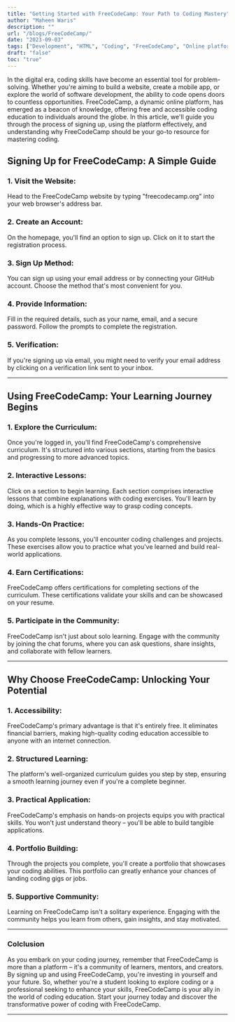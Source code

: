 ```yaml
---
title: "Getting Started with FreeCodeCamp: Your Path to Coding Mastery"
author: "Maheen Waris"
description: ""
url: "/blogs/FreeCodeCamp/"
date: "2023-09-03"
tags: ["Development", "HTML", "Coding", "FreeCodeCamp", "Online platform"]
draft: "false"
toc: "true"
---
```


In the digital era, coding skills have become an essential tool for problem-solving. Whether you're aiming to build a website, create a mobile app, or explore the world of software development, the ability to code opens doors to countless opportunities. FreeCodeCamp, a dynamic online platform, has emerged as a beacon of knowledge, offering free and accessible coding education to individuals around the globe. In this article, we'll guide you through the process of signing up, using the platform effectively, and understanding why FreeCodeCamp should be your go-to resource for mastering coding.

## Signing Up for FreeCodeCamp: A Simple Guide

### 1. Visit the Website:

Head to the FreeCodeCamp website by typing "freecodecamp.org" into your web browser's address bar.

### 2. Create an Account:

On the homepage, you'll find an option to sign up. Click on it to start the registration process.

### 3. Sign Up Method:

You can sign up using your email address or by connecting your GitHub account. Choose the method that's most convenient for you.

### 4. Provide Information:

Fill in the required details, such as your name, email, and a secure password. Follow the prompts to complete the registration.

### 5. Verification:

If you're signing up via email, you might need to verify your email address by clicking on a verification link sent to your inbox.

<hr>

## Using FreeCodeCamp: Your Learning Journey Begins

### 1. Explore the Curriculum:

Once you're logged in, you'll find FreeCodeCamp's comprehensive curriculum. It's structured into various sections, starting from the basics and progressing to more advanced topics.

### 2. Interactive Lessons:

Click on a section to begin learning. Each section comprises interactive lessons that combine explanations with coding exercises. You'll learn by doing, which is a highly effective way to grasp coding concepts.

### 3. Hands-On Practice:

As you complete lessons, you'll encounter coding challenges and projects. These exercises allow you to practice what you've learned and build real-world applications.

### 4. Earn Certifications:

FreeCodeCamp offers certifications for completing sections of the curriculum. These certifications validate your skills and can be showcased on your resume.

### 5. Participate in the Community:

FreeCodeCamp isn't just about solo learning. Engage with the community by joining the chat forums, where you can ask questions, share insights, and collaborate with fellow learners.

<hr>

## Why Choose FreeCodeCamp: Unlocking Your Potential

### 1. Accessibility:

FreeCodeCamp's primary advantage is that it's entirely free. It eliminates financial barriers, making high-quality coding education accessible to anyone with an internet connection.

### 2. Structured Learning:

The platform's well-organized curriculum guides you step by step, ensuring a smooth learning journey even if you're a complete beginner.

### 3. Practical Application:

FreeCodeCamp's emphasis on hands-on projects equips you with practical skills. You won't just understand theory – you'll be able to build tangible applications.

### 4. Portfolio Building:

Through the projects you complete, you'll create a portfolio that showcases your coding abilities. This portfolio can greatly enhance your chances of landing coding gigs or jobs.

### 5. Supportive Community:

Learning on FreeCodeCamp isn't a solitary experience. Engaging with the community helps you learn from others, gain insights, and stay motivated.

<hr>

### Colclusion

As you embark on your coding journey, remember that FreeCodeCamp is more than a platform – it's a community of learners, mentors, and creators. By signing up and using FreeCodeCamp, you're investing in yourself and your future. So, whether you're a student looking to explore coding or a professional seeking to enhance your skills, FreeCodeCamp is your ally in the world of coding education. Start your journey today and discover the transformative power of coding with FreeCodeCamp.

---
